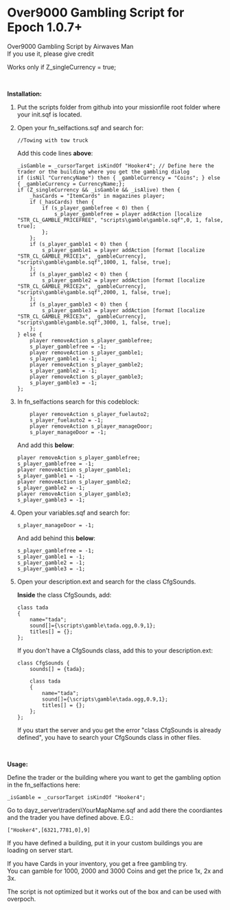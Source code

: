 # Over9000 Gambling Script for Epoch 1.0.7+

Over9000 Gambling Script by Airwaves Man<br>
If you use it, please give credit<br>

Works only if Z_singleCurrency = true;

<br>

**Installation:**

1.	Put the scripts folder from github into your missionfile root folder where your init.sqf is located.
2.	Open your fn_selfactions.sqf and search for:

	```sqf
	//Towing with tow truck
	```

	Add this code lines **above**:

	```sqf
	_isGamble = _cursorTarget isKindOf "Hooker4"; // Define here the trader or the building where you get the gambling dialog
	if (isNil "CurrencyName") then { _gambleCurrency = "Coins"; } else { _gambleCurrency = CurrencyName;};
	if (Z_singleCurrency && _isGamble && _isAlive) then {
		_hasCards = "ItemCards" in magazines player;
		if (_hasCards) then {
			if (s_player_gamblefree < 0) then {
				s_player_gamblefree = player addAction [localize "STR_CL_GAMBLE_PRICEFREE", "scripts\gamble\gamble.sqf",0, 1, false, true];
			};
		};
		if (s_player_gamble1 < 0) then {
			s_player_gamble1 = player addAction [format [localize "STR_CL_GAMBLE_PRICE1x", _gambleCurrency], "scripts\gamble\gamble.sqf",1000, 1, false, true];
		};
		if (s_player_gamble2 < 0) then {
			s_player_gamble2 = player addAction [format [localize "STR_CL_GAMBLE_PRICE2x", _gambleCurrency], "scripts\gamble\gamble.sqf",2000, 1, false, true];
		};
		if (s_player_gamble3 < 0) then {
			s_player_gamble3 = player addAction [format [localize "STR_CL_GAMBLE_PRICE3x", _gambleCurrency], "scripts\gamble\gamble.sqf",3000, 1, false, true];
		};
	} else {
		player removeAction s_player_gamblefree;
		s_player_gamblefree = -1;
		player removeAction s_player_gamble1;
		s_player_gamble1 = -1;
		player removeAction s_player_gamble2;
		s_player_gamble2 = -1;
		player removeAction s_player_gamble3;
		s_player_gamble3 = -1;
	};
	```

3.	In fn_selfactions search for this codeblock:

	```sqf
		player removeAction s_player_fuelauto2;
		s_player_fuelauto2 = -1;
		player removeAction s_player_manageDoor;
		s_player_manageDoor = -1;
	```

	And add this **below**:

	```sqf
	player removeAction s_player_gamblefree;
	s_player_gamblefree = -1;
	player removeAction s_player_gamble1;
	s_player_gamble1 = -1;
	player removeAction s_player_gamble2;
	s_player_gamble2 = -1;
	player removeAction s_player_gamble3;
	s_player_gamble3 = -1;
	```

4.	Open your variables.sqf and search for:

	```sqf
	s_player_manageDoor = -1;
	```

	And add behind this **below**:

	```sqf
	s_player_gamblefree = -1;
	s_player_gamble1 = -1;
	s_player_gamble2 = -1;
	s_player_gamble3 = -1;
	```

5.	Open your description.ext and search for the class CfgSounds.

	**Inside** the class CfgSounds, add:

	```
	class tada
	{
		name="tada";
		sound[]={\scripts\gamble\tada.ogg,0.9,1};
		titles[] = {};
	};
	```

	If you don't have a CfgSounds class, add this to your description.ext:

	```
	class CfgSounds	{
		sounds[] = {tada};

		class tada
		{
			name="tada";
			sound[]={\scripts\gamble\tada.ogg,0.9,1};
			titles[] = {};
		};
	};
	```

	If you start the server and you get the error "class CfgSounds is already defined", you have to search your CfgSounds class in other files.
<br>

**Usage:**

Define the trader or the building where you want to get the gambling option in the fn_selfactions here:

```sqf
_isGamble = _cursorTarget isKindOf "Hooker4";
```
Go to dayz_server\traders\YourMapName.sqf and add there the coordiantes and the trader you have defined above.
E.G.:

```sqf
["Hooker4",[6321,7781,0],9]
```
If you have defined a building, put it in your custom buildings you are loading on server start.

If you have Cards in your inventory, you get a free gambling try.<br>
You can gamble for 1000, 2000 and 3000 Coins and get the price 1x, 2x and 3x.<br>

The script is not optimized but it works out of the box and can be used with overpoch.
